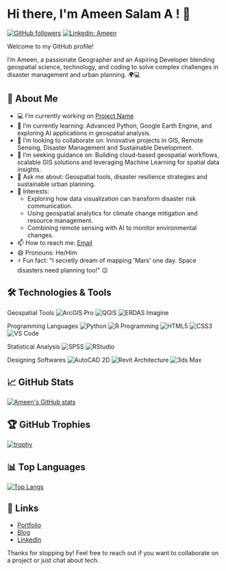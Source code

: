 # Hi there, I'm Ameen Salam A ! 👋

<!--
**ameenslm/ameenslm** is a ✨ _special_ ✨ repository because its `README.md` (this file) appears on your GitHub profile.
-->
[![GitHub followers](https://img.shields.io/github/followers/ameenslm?label=Follow&style=social)](https://github.com/ameenslm?tab=followers)
[![Linkedin: Ameen](https://img.shields.io/badge/-ameen-blue?style=flat-square&logo=Linkedin&logoColor=white&link=https://www.linkedin.com/in/ameenslm/)](https://www.linkedin.com/in/ameensalam/)


Welcome to my GitHub profile! 

I’m Ameen, a passionate Geographer and an Aspiring Developer blending geospatial science, technology, and coding to solve complex challenges in disaster management and urban planning. 🌍💻

## 🚀 About Me

- 💻 I’m currently working on [Project Name](https://github.com/ameenslm/project-name)
- 🌱 I’m currently learning: Advanced Python, Google Earth Engine, and exploring AI applications in geospatial analysis.
- 👯 I’m looking to collaborate on: Innovative projects in GIS, Remote Sensing, Disaster Management and Sustainable Development.
- 🤝 I’m seeking guidance on: Building cloud-based geospatial workflows, scalable GIS solutions and leveraging Machine Learning for spatial data insights.
- 💬 Ask me about: Geospatial tools, disaster resilience strategies and sustainable urban planning.
- 🎯 Interests:
   * Exploring how data visualization can transform disaster risk communication.
   * Using geospatial analytics for climate change mitigation and resource management.
   * Combining remote sensing with AI to monitor environmental changes.
- 📫 How to reach me: [Email](mailto:ameensalam@hotmail.com)
- 😄 Pronouns: He/Him
- ⚡ Fun fact: "I secretly dream of mapping 'Mars' one day. Space disasters need planning too!" 😉

## 🛠️ Technologies & Tools

Geospatial Tools
![ArcGIS Pro](https://img.shields.io/badge/-ArcGIS%20Pro-333333?style=flat&logo=arcgis&logoColor=white)
![QGIS](https://img.shields.io/badge/-QGIS-333333?style=flat&logo=qgis&logoColor=green)
![ERDAS Imagine](https://img.shields.io/badge/-ERDAS%20Imagine-333333?style=flat&logo=hexagon&logoColor=blue)

Programming Languages
![Python](https://img.shields.io/badge/-Python-333333?style=flat&logo=python)
![R Programming](https://img.shields.io/badge/-R%20Programming-333333?style=flat&logo=r&logoColor=blue)
![HTML5](https://img.shields.io/badge/-HTML5-333333?style=flat&logo=html5)
![CSS3](https://img.shields.io/badge/-CSS3-333333?style=flat&logo=css3)
![VS Code](https://img.shields.io/badge/-VS%20Code-333333?style=flat&logo=visual-studio-code)

Statistical Analysis
![SPSS](https://img.shields.io/badge/-SPSS-333333?style=flat&logo=ibm&logoColor=blue)
![RStudio](https://img.shields.io/badge/-RStudio-333333?style=flat&logo=rstudio&logoColor=blue)

Designing Softwares
![AutoCAD 2D](https://img.shields.io/badge/-AutoCAD%202D-333333?style=flat&logo=autodesk&logoColor=lightblue)
![Revit Architecture](https://img.shields.io/badge/-Revit%20Architecture-333333?style=flat&logo=autodesk&logoColor=lightblue)
![3ds Max](https://img.shields.io/badge/-3ds%20Max-333333?style=flat&logo=autodesk&logoColor=lightblue)


## 📈 GitHub Stats

[![Ameen's GitHub stats](https://github-readme-stats.vercel.app/api?username=ameenslm&show_icons=true&theme=radical)](https://github.com/ameenslm)

## 🏆 GitHub Trophies

[![trophy](https://github-profile-trophy.vercel.app/?username=ameenslm&theme=onedark)](https://github.com/ryo-ma/github-profile-trophy)

## 📊 Top Languages

[![Top Langs](https://github-readme-stats.vercel.app/api/top-langs/?username=ameenslm&layout=compact&theme=radical)](https://github.com/ameenslm)

## 🔗 Links

- [Portfolio](https://ameenslm.github.io/)
- [Blog](https://ameenslm.medium.com/)
- [LinkedIn](https://www.linkedin.com/in/ameensalam/)

Thanks for stopping by! Feel free to reach out if you want to collaborate on a project or just chat about tech.
